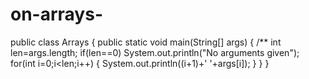# on-arrays-
public class Arrays {
	public static void main(String[] args) {
		/**
		int len=args.length;
		if(len==0)
			System.out.println("No arguments given");
		for(int i=0;i<len;i++)
		{
			System.out.println((i+1)+' '+args[i]);
		}
}
}
